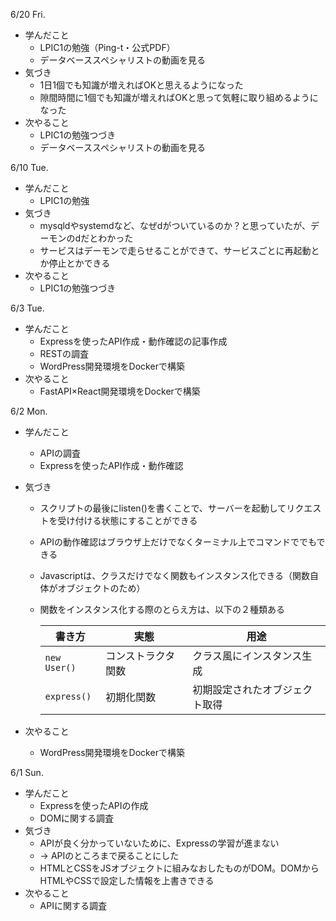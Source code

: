 6/20 Fri.
- 学んだこと
  - LPIC1の勉強（Ping-t・公式PDF）
  - データベーススペシャリストの動画を見る
- 気づき
  - 1日1個でも知識が増えればOKと思えるようになった
  - 隙間時間に1個でも知識が増えればOKと思って気軽に取り組めるようになった
- 次やること
  - LPIC1の勉強つづき
  - データベーススペシャリストの動画を見る

6/10 Tue.
- 学んだこと
  - LPIC1の勉強
- 気づき
  - mysqldやsystemdなど、なぜdがついているのか？と思っていたが、デーモンのdだとわかった
  - サービスはデーモンで走らせることができて、サービスごとに再起動とか停止とかできる
- 次やること
  - LPIC1の勉強つづき

6/3 Tue.
- 学んだこと
  - Expressを使ったAPI作成・動作確認の記事作成
  - RESTの調査
  - WordPress開発環境をDockerで構築
- 次やること
  - FastAPI×React開発環境をDockerで構築

6/2 Mon.
- 学んだこと
  - APIの調査
  - Expressを使ったAPI作成・動作確認
- 気づき
  - スクリプトの最後にlisten()を書くことで、サーバーを起動してリクエストを受け付ける状態にすることができる
  - APIの動作確認はブラウザ上だけでなくターミナル上でコマンドででもできる
  - Javascriptは、クラスだけでなく関数もインスタンス化できる（関数自体がオブジェクトのため）
  - 関数をインスタンス化する際のとらえ方は、以下の２種類ある

    | 書き方          | 実態        | 用途              |
    | ------------ | --------- | --------------- |
    | `new User()` | コンストラクタ関数 | クラス風にインスタンス生成   |
    | `express()`  | 初期化関数     | 初期設定されたオブジェクト取得 |

- 次やること
  - WordPress開発環境をDockerで構築

6/1 Sun.
- 学んだこと
  - Expressを使ったAPIの作成
  - DOMに関する調査
- 気づき
  - APIが良く分かっていないために、Expressの学習が進まない
  - → APIのところまで戻ることにした
  - HTMLとCSSをJSオブジェクトに組みなおしたものがDOM。DOMからHTMLやCSSで設定した情報を上書きできる
- 次やること
  - APIに関する調査
